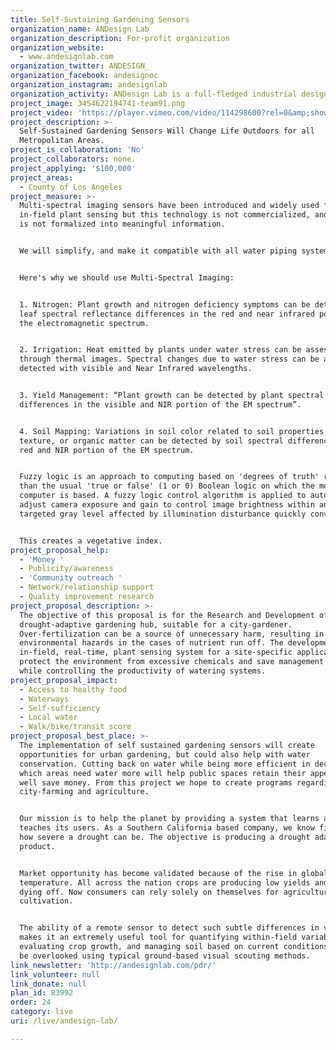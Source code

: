 ```yaml
---
title: Self-Sustaining Gardening Sensors
organization_name: ANDesign Lab
organization_description: For-profit organization
organization_website:
  - www.andesignlab.com
organization_twitter: ANDESIGN_
organization_facebook: andesignoc
organization_instagram: andesignlab
organization_activity: ANDesign Lab is a full-fledged industrial design firm.
project_image: 3454622194741-team91.png
project_video: 'https://player.vimeo.com/video/114298600?rel=0&amp;showinfo=0'
project_description: >-
  Self-Sustained Gardening Sensors Will Change Life Outdoors for all
  Metropolitan Areas.
project_is_collaboration: 'No'
project_collaborators: none.
project_applying: '$100,000'
project_areas:
  - County of Los Angeles
project_measure: >-
  Multi-spectral imaging sensors have been introduced and widely used for
  in-field plant sensing but this technology is not commercialized, and the data
  is not formalized into meaningful information.


  We will simplify, and make it compatible with all water piping systems.  


  Here's why we should use Multi-Spectral Imaging: 


  1. Nitrogen: Plant growth and nitrogen deficiency symptoms can be detected by
  leaf spectral reflectance differences in the red and near infrared portion of
  the electromagnetic spectrum.


  2. Irrigation: Heat emitted by plants under water stress can be assessed
  through thermal images. Spectral changes due to water stress can be also
  detected with visible and Near Infrared wavelengths. 


  3. Yield Management: “Plant growth can be detected by plant spectral
  differences in the visible and NIR portion of the EM spectrum”. 


  4. Soil Mapping: Variations in soil color related to soil properties such as
  texture, or organic matter can be detected by soil spectral differences in the
  red and NIR portion of the EM spectrum.


  Fuzzy logic is an approach to computing based on 'degrees of truth' rather
  than the usual 'true or false' (1 or 0) Boolean logic on which the modern
  computer is based. A fuzzy logic control algorithm is applied to automatically
  adjust camera exposure and gain to control image brightness within an image’s
  targeted gray level affected by illumination disturbance quickly converged.


  This creates a vegetative index.
project_proposal_help:
  - 'Money '
  - Publicity/awareness
  - 'Community outreach '
  - Network/relationship support
  - Quality improvement research
project_proposal_description: >-
  The objective of this proposal is for the Research and Development of a
  drought-adaptive gardening hub, suitable for a city-gardener.
  Over-fertilization can be a source of unnecessary harm, resulting in
  environmental hazards in the cases of nutrient run off. The development of an
  in-field, real-time, plant sensing system for a site-specific application can
  protect the environment from excessive chemicals and save management cost
  while controlling the productivity of watering systems.
project_proposal_impact:
  - Access to healthy food
  - Waterways
  - Self-sufficiency
  - Local water
  - Walk/bike/transit score
project_proposal_best_place: >-
  The implementation of self sustained gardening sensors will create
  opportunities for urban gardening, but could also help with water
  conservation. Cutting back on water while being more efficient in deciphering
  which areas need water more will help public spaces retain their appeal, as
  well save money. From this project we hope to create programs regarding public
  city-farming and agriculture. 


  Our mission is to help the planet by providing a system that learns and
  teaches its users. As a Southern California based company, we know firsthand
  how severe a drought can be. The objective is producing a drought adaptive
  product.


  Market opportunity has become validated because of the rise in global
  temperature. All across the nation crops are producing low yields and are
  dying off. Now consumers can rely solely on themselves for agricultural
  cultivation. 


  The ability of a remote sensor to detect such subtle differences in vegetation
  makes it an extremely useful tool for quantifying within-field variability,
  evaluating crop growth, and managing soil based on current conditions that may
  be overlooked using typical ground-based visual scouting methods.
link_newsletter: 'http://andesignlab.com/pdr/'
link_volunteer: null
link_donate: null
plan_id: 83992
order: 24
category: live
uri: /live/andesign-lab/

---
```

